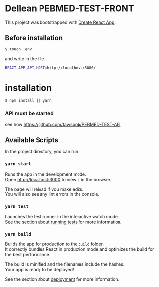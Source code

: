 # Dellean PEBMED-TEST-FRONT

This project was bootstrapped with [Create React App](https://github.com/facebook/create-react-app).

## Before installation

```bash
$ touch .env
```
and write in the file

```bash
REACT_APP_API_HOST=http://localhost:8080/
```

# installation

```bash
$ npm install || yarn
```

### API must be started  
 see how https://github.com/tawsbob/PEBMED-TEST-API

## Available Scripts

In the project directory, you can run:

### `yarn start`

Runs the app in the development mode.\
Open [http://localhost:3000](http://localhost:3000) to view it in the browser.

The page will reload if you make edits.\
You will also see any lint errors in the console.

### `yarn test`

Launches the test runner in the interactive watch mode.\
See the section about [running tests](https://facebook.github.io/create-react-app/docs/running-tests) for more information.

### `yarn build`

Builds the app for production to the `build` folder.\
It correctly bundles React in production mode and optimizes the build for the best performance.

The build is minified and the filenames include the hashes.\
Your app is ready to be deployed!

See the section about [deployment](https://facebook.github.io/create-react-app/docs/deployment) for more information.

